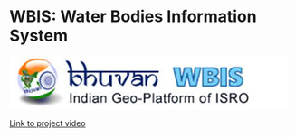 # WBIS: Water Bodies Information System 

![image](isro_bhuvan.jpg)


[Link to project video](https://drive.google.com/file/d/1FN8skRNEKRhHoZTkfucdZR7jXl4H0cEf/view?usp=sharing)
